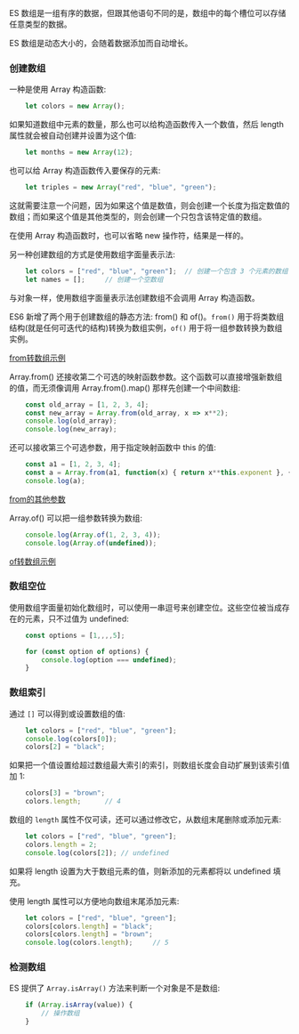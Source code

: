 
ES 数组是一组有序的数据，但跟其他语句不同的是，数组中的每个槽位可以存储任意类型的数据。

ES 数组是动态大小的，会随着数据添加而自动增长。

### 创建数组

一种是使用 Array 构造函数:
```js
    let colors = new Array();
```
如果知道数组中元素的数量，那么也可以给构造函数传入一个数值，然后 length 属性就会被自动创建并设置为这个值:
```js
    let months = new Array(12);
```
也可以给 Array 构造函数传入要保存的元素:
```js
    let triples = new Array("red", "blue", "green");
```
这就需要注意一个问题，因为如果这个值是数值，则会创建一个长度为指定数值的数组；而如果这个值是其他类型的，则会创建一个只包含该特定值的数组。

在使用 Array 构造函数时，也可以省略 new 操作符，结果是一样的。

另一种创建数组的方式是使用数组字面量表示法:
```js
    let colors = ["red", "blue", "green"];  // 创建一个包含 3 个元素的数组
    let names = [];     // 创建一个空数组
```
与对象一样，使用数组字面量表示法创建数组不会调用 Array 构造函数。

ES6 新增了两个用于创建数组的静态方法: from() 和 of()。`from()` 用于将类数组结构(就是任何可迭代的结构)转换为数组实例，`of()` 用于将一组参数转换为数组实例。

[from转数组示例](t/02_array_from.js)

Array.from() 还接收第二个可选的映射函数参数。这个函数可以直接增强新数组的值，而无须像调用 Array.from().map() 那样先创建一个中间数组:
```js
    const old_array = [1, 2, 3, 4];
    const new_array = Array.from(old_array, x => x**2);
    console.log(old_array);
    console.log(new_array);
```

还可以接收第三个可选参数，用于指定映射函数中 this 的值:
```js
    const a1 = [1, 2, 3, 4];
    const a = Array.from(a1, function(x) { return x**this.exponent }, {exponent: 3});
    console.log(a);
```

[from的其他参数](t/02_array_from2.js)

Array.of() 可以把一组参数转换为数组:
```js
    console.log(Array.of(1, 2, 3, 4));
    console.log(Array.of(undefined));
```

[of转数组示例](t/02_array_of.js)

### 数组空位

使用数组字面量初始化数组时，可以使用一串逗号来创建空位。这些空位被当成存在的元素，只不过值为 undefined:
```js
    const options = [1,,,,5];

    for (const option of options) {
        console.log(option === undefined);
    }
```

### 数组索引

通过 `[]` 可以得到或设置数组的值:
```js
    let colors = ["red", "blue", "green"];
    console.log(colors[0]);
    colors[2] = "black";
```
如果把一个值设置给超过数组最大索引的索引，则数组长度会自动扩展到该索引值加 1:
```js
    colors[3] = "brown";
    colors.length;      // 4
```

数组的 `length` 属性不仅可读，还可以通过修改它，从数组末尾删除或添加元素:
```js
    let colors = ["red", "blue", "green"];
    colors.length = 2;
    console.log(colors[2]); // undefined
```
如果将 length 设置为大于数组元素的值，则新添加的元素都将以 undefined 填充。

使用 length 属性可以方便地向数组末尾添加元素:
```js
    let colors = ["red", "blue", "green"];
    colors[colors.length] = "black";
    colors[colors.length] = "brown";
    console.log(colors.length);     // 5
```

### 检测数组

ES 提供了 `Array.isArray()` 方法来判断一个对象是不是数组:
```js
    if (Array.isArray(value)) {
        // 操作数组
    }
```
